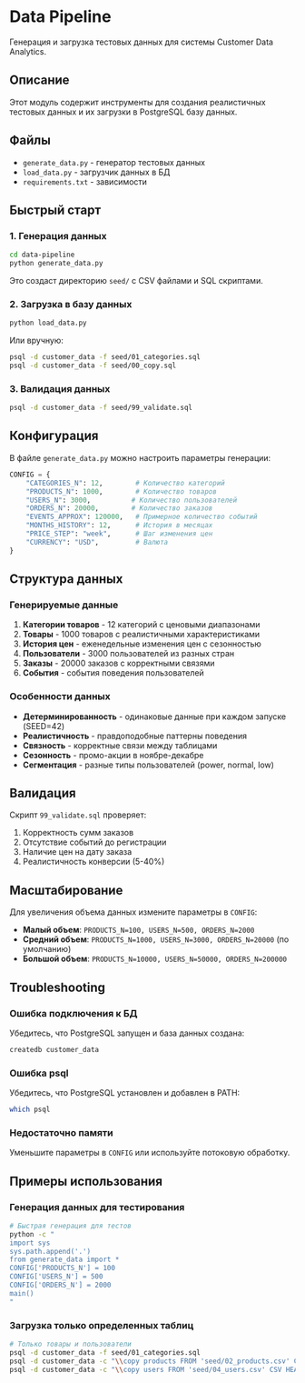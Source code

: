 # Data Pipeline

Генерация и загрузка тестовых данных для системы Customer Data Analytics.

## Описание

Этот модуль содержит инструменты для создания реалистичных тестовых данных и их загрузки в PostgreSQL базу данных.

## Файлы

- `generate_data.py` - генератор тестовых данных
- `load_data.py` - загрузчик данных в БД
- `requirements.txt` - зависимости

## Быстрый старт

### 1. Генерация данных

```bash
cd data-pipeline
python generate_data.py
```

Это создаст директорию `seed/` с CSV файлами и SQL скриптами.

### 2. Загрузка в базу данных

```bash
python load_data.py
```

Или вручную:

```bash
psql -d customer_data -f seed/01_categories.sql
psql -d customer_data -f seed/00_copy.sql
```

### 3. Валидация данных

```bash
psql -d customer_data -f seed/99_validate.sql
```

## Конфигурация

В файле `generate_data.py` можно настроить параметры генерации:

```python
CONFIG = {
    "CATEGORIES_N": 12,        # Количество категорий
    "PRODUCTS_N": 1000,        # Количество товаров
    "USERS_N": 3000,          # Количество пользователей
    "ORDERS_N": 20000,        # Количество заказов
    "EVENTS_APPROX": 120000,   # Примерное количество событий
    "MONTHS_HISTORY": 12,      # История в месяцах
    "PRICE_STEP": "week",      # Шаг изменения цен
    "CURRENCY": "USD",         # Валюта
}
```

## Структура данных

### Генерируемые данные

1. **Категории товаров** - 12 категорий с ценовыми диапазонами
2. **Товары** - 1000 товаров с реалистичными характеристиками
3. **История цен** - еженедельные изменения цен с сезонностью
4. **Пользователи** - 3000 пользователей из разных стран
5. **Заказы** - 20000 заказов с корректными связями
6. **События** - события поведения пользователей

### Особенности данных

- **Детерминированность** - одинаковые данные при каждом запуске (SEED=42)
- **Реалистичность** - правдоподобные паттерны поведения
- **Связность** - корректные связи между таблицами
- **Сезонность** - промо-акции в ноябре-декабре
- **Сегментация** - разные типы пользователей (power, normal, low)

## Валидация

Скрипт `99_validate.sql` проверяет:

1. Корректность сумм заказов
2. Отсутствие событий до регистрации
3. Наличие цен на дату заказа
4. Реалистичность конверсии (5-40%)

## Масштабирование

Для увеличения объема данных измените параметры в `CONFIG`:

- **Малый объем**: `PRODUCTS_N=100, USERS_N=500, ORDERS_N=2000`
- **Средний объем**: `PRODUCTS_N=1000, USERS_N=3000, ORDERS_N=20000` (по умолчанию)
- **Большой объем**: `PRODUCTS_N=10000, USERS_N=50000, ORDERS_N=200000`

## Troubleshooting

### Ошибка подключения к БД

Убедитесь, что PostgreSQL запущен и база данных создана:

```bash
createdb customer_data
```

### Ошибка psql

Убедитесь, что PostgreSQL установлен и добавлен в PATH:

```bash
which psql
```

### Недостаточно памяти

Уменьшите параметры в `CONFIG` или используйте потоковую обработку.

## Примеры использования

### Генерация данных для тестирования

```bash
# Быстрая генерация для тестов
python -c "
import sys
sys.path.append('.')
from generate_data import *
CONFIG['PRODUCTS_N'] = 100
CONFIG['USERS_N'] = 500
CONFIG['ORDERS_N'] = 2000
main()
"
```

### Загрузка только определенных таблиц

```bash
# Только товары и пользователи
psql -d customer_data -f seed/01_categories.sql
psql -d customer_data -c "\\copy products FROM 'seed/02_products.csv' CSV HEADER NULL 'NULL';"
psql -d customer_data -c "\\copy users FROM 'seed/04_users.csv' CSV HEADER NULL 'NULL';"
```
